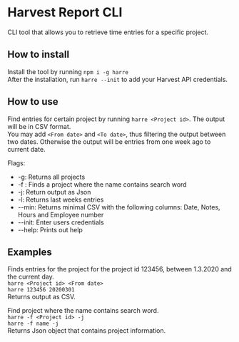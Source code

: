 # Harvest Report CLI  
CLI tool that allows you to retrieve time entries for a specific project.  

## How to install
Install the tool by running `npm i -g harre`  
After the installation, run ``harre --init`` to add your Harvest API credentials.  

## How to use  
Find entries for certain project by running ``harre <Project id>``.  The output will be in CSV format.  
You may add `<From date>` and `<To date>`, thus filtering the output between two dates. Otherwise the output will be entries from one week ago to current date.  

Flags:
   * -g: Returns all projects
   * -f <Project name>: Finds a project where the name contains search word
   * -j: Return output as Json   
   * -l: Returns last weeks entries 
   * --min: Returns minimal CSV with the following columns: Date, Notes, Hours and Employee number  
   * --init: Enter users credentials
   * --help: Prints out help
   
## Examples  
Finds entries for the project for the project id 123456, between 1.3.2020 and the current day.  
`harre <Project id> <From date>`  
`harre 123456 20200301`  
Returns output as CSV.  

Find project where the name contains search word.  
`harre -f <Project id> -j`  
`harre -f name -j`  
Returns Json object that contains project information.

